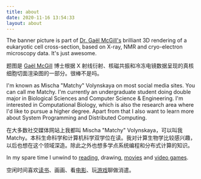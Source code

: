 ```yaml
---
title: about
date: 2020-11-16 13:54:33
layout: about
---
```


The banner picture is part of [Dr. Gaël McGill's](https://bcmp.hms.harvard.edu/faculty-staff/gael-mcgill) brilliant 3D rendering of a eukaryotic cell cross-section, based on X-ray, NMR and cryo-electron microscopy data. It's just awesome.

题图是 [Gaël McGill](https://bcmp.hms.harvard.edu/faculty-staff/gael-mcgill) 博士根据 X 射线衍射、核磁共振和冷冻电镜数据呈现的真核细胞切面渲染图的一部分。很棒不是吗。

I'm known as Mischa "Matchy" Volynskaya on most social media sites. You can call me Matchy. I'm currently an undergraduate student doing double major in Biological Sciences and Computer Science & Engineering. I'm interested in Computational Biology, which is also the research area where I'd like to pursue a higher degree. Apart from that I also want to learn more about System Programming and Distributed Computing.

在大多数社交媒体网站上我都叫 Mischa "Matchy" Volynskaya，可以叫我 Matchy。本科生命科学和计算机科学双学位在读。我对计算生物学比较感兴趣，以后也想在这个领域深造。除此之外也想多学点系统编程和分布式计算的知识。

In my spare time I unwind to [reading](/books), drawing, [movies](/movies) and [video games](/games).

空闲时间喜欢[读书](/books)、画画、看[电影](/movies)、玩[游戏](/games)聊做消遣。
